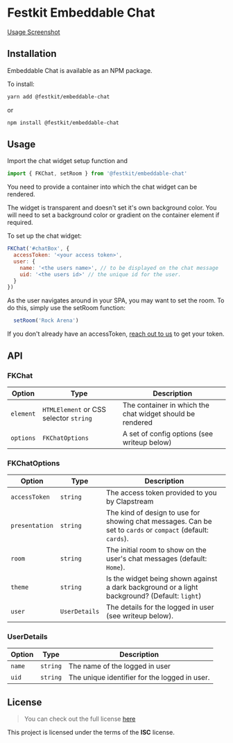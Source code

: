 # Festkit Embeddable Chat

[Usage Screenshot](https://i.imgur.com/x0Vv5Wx.png)

## Installation

Embeddable Chat is available as an NPM package.

To install:

```zsh
yarn add @festkit/embeddable-chat
```
or
```zsh
npm install @festkit/embeddable-chat
```

## Usage

Import the chat widget setup function and 

```JavaScript
import { FKChat, setRoom } from '@festkit/embeddable-chat'
```
You need to provide a container into which the chat widget can be rendered.

The widget is transparent and doesn't set it's own background color. You will need to set a background color or gradient on the container element if required.

To set up the chat widget:

```JavaScript
FKChat('#chatBox', {
  accessToken: '<your access token>',
  user: {
    name: '<the users name>', // to be displayed on the chat message
    uid: '<the users id>' // the unique id for the user.
  }
})
```

As the user navigates around in your SPA, you may want to set the room. To do this, simply use the setRoom function:

```JavaScript
  setRoom('Rock Arena')
```

If you don't already have an accessToken, [reach out to us](mailto:hello@clapstream.com) to get your token.

## API

### FKChat
| Option  | Type                      | Description |
|---------|---------------------------|-------------|
|`element`| `HTMLElement` or CSS selector `string` | The container in which the chat widget should be rendered |
|`options`| `FKChatOptions`           | A set of config options (see writeup below) 


### FKChatOptions
| Option      | Type                                   | Description |
|-------------|----------------------------------------|-------------|
|`accessToken`| `string` | The access token provided to you by Clapstream |
|`presentation`| `string`                        | The kind of design to use for showing chat messages. Can be set to `cards` or `compact` (default: `cards`). |
|`room`| `string`                        | The initial room to show on the user's chat messages (default: `Home`). |
|`theme`| `string`                        | Is the widget being shown against a dark background or a light background? (Default: `light`)  |
|`user`| `UserDetails`                        | The details for the logged in user (see writeup below). |

### UserDetails
| Option      | Type                                   | Description |
|-------------|----------------------------------------|-------------|
|`name`| `string`                        | The name of the logged in user |
|`uid`| `string`                        | The unique identifier for the logged in user. |

## License
>You can check out the full license [here](https://github.com/clapstream/embeddable-chat/blob/master/LICENSE)

This project is licensed under the terms of the **ISC** license.
